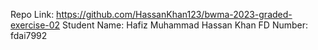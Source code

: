 Repo Link: https://github.com/HassanKhan123/bwma-2023-graded-exercise-02
Student Name: Hafiz Muhammad Hassan Khan
FD Number: fdai7992

